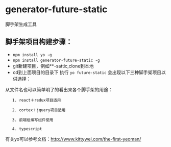 # generator-future-static

脚手架生成工具

## 脚手架项目构建步骤：

* `npm install yo -g`
*  `npm install generator-future-static -g`
* git新建项目，例如**-sattic,clone到本地
* cd到上面项目的目录下
   执行 `yo future-static`
 会出现以下三种脚手架项目以供选择：

从文件名也可以简单明了的看出来各个脚手架的用途：   

       1. react＋redux项目适用
          
       2. cortex＋jquery项目适用
          
       3. 前端组编写组件使用
          
       4. typescript
       
       
有关yo可以参考文档：http://www.kittywei.com/the-first-yeoman/

